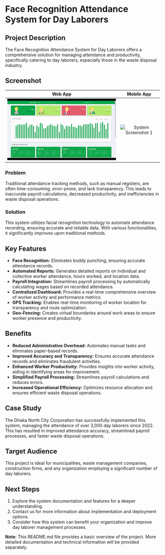 # Face Recognition Attendance System for Day Laborers

## Project Description

The Face Recognition Attendance System for Day Laborers offers a comprehensive solution for managing attendance and productivity, specifically catering to day laborers, especially those in the waste disposal industry.

## Screenshot
Web App            |Mobile App| 
:-------------------------:|:-------------------------:
![System Screenshot 1](71_attendence_dashboard.gif)  | ![System Screenshot 1](71_attendence_gif.gif)



### Problem

Traditional attendance tracking methods, such as manual registers, are often time-consuming, error-prone, and lack transparency. This leads to inaccurate payroll calculations, decreased productivity, and inefficiencies in waste disposal operations.

### Solution

This system utilizes facial recognition technology to automate attendance recording, ensuring accurate and reliable data. With various functionalities, it significantly improves upon traditional methods.

## Key Features

- **Face Recognition:** Eliminates buddy punching, ensuring accurate attendance records.
- **Automated Reports:** Generates detailed reports on individual and collective worker attendance, hours worked, and location data.
- **Payroll Integration:** Streamlines payroll processing by automatically calculating wages based on recorded attendance.
- **Centralized Dashboard:** Provides a real-time comprehensive overview of worker activity and performance metrics.
- **GPS Tracking:** Enables real-time monitoring of worker location for transparency and route optimization.
- **Geo-Fencing:** Creates virtual boundaries around work areas to ensure worker presence and productivity.

## Benefits

- **Reduced Administrative Overhead:** Automates manual tasks and eliminates paper-based records.
- **Improved Accuracy and Transparency:** Ensures accurate attendance records and eliminates fraudulent activities.
- **Enhanced Worker Productivity:** Provides insights into worker activity, aiding in identifying areas for improvement.
- **Simplified Payroll Processing:** Streamlines payroll calculations and reduces errors.
- **Increased Operational Efficiency:** Optimizes resource allocation and ensures efficient waste disposal operations.

## Case Study

The Dhaka North City Corporation has successfully implemented this system, managing the attendance of over 3,000 day laborers since 2022. This has resulted in improved attendance accuracy, streamlined payroll processes, and faster waste disposal operations.

## Target Audience

This project is ideal for municipalities, waste management companies, construction firms, and any organization employing a significant number of day laborers.

## Next Steps

1. Explore the system documentation and features for a deeper understanding.
2. Contact us for more information about implementation and deployment options.
3. Consider how this system can benefit your organization and improve day laborer management processes.

**Note:** This README.md file provides a basic overview of the project. More detailed documentation and technical information will be provided separately.
